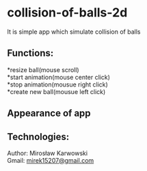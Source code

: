 # collision-of-balls-2d</br>
It is simple app which simulate collision of balls</br>

## Functions:</br>
*resize ball(mouse scroll)<br />
*start animation(mouse center click)<br />
*stop animation(mousue right click)<br />
*create new ball(mousue left click)<br />

## Appearance of app


## Technologies:


Author: Mirosław Karwowski</br>
Gmail: mirek15207@gmail.com</br>



